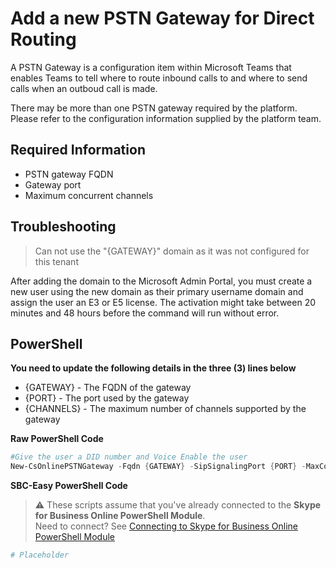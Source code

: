 # Add a new PSTN Gateway for Direct Routing
A PSTN Gateway is a configuration item within Microsoft Teams that enables Teams to tell where to route inbound calls to and where to send calls when an outboud call is made.

There may be more than one PSTN gateway required by the platform. Please refer to the configuration information supplied by the platform team.

## Required Information
- PSTN gateway FQDN
- Gateway port
- Maximum concurrent channels

## Troubleshooting
> Can not use the "{GATEWAY}" domain as it was not configured for this tenant

After adding the domain to the Microsoft Admin Portal, you must create a new user using the new domain as their primary username domain and assign the user an E3 or E5 license. The activation might take between 20 minutes and 48 hours before the command will run without error.

## PowerShell
**You need to update the following details in the three (3) lines below**
- {GATEWAY} - The FQDN of the gateway
- {PORT} - The port used by the gateway
- {CHANNELS} - The maximum number of channels supported by the gateway

<i class="fas fa-terminal"></i> **Raw PowerShell Code**

````PowerShell
#Give the user a DID number and Voice Enable the user 
New-CsOnlinePSTNGateway -Fqdn {GATEWAY} -SipSignalingPort {PORT} -MaxConcurrentSessions {CHANNELS} -ForwardCallHistory $true -Enabled $true 
````

<i class="fas fa-keyboard"></i> **SBC-Easy PowerShell Code**
> ⚠ These scripts assume that you've already connected to the **Skype for Business Online PowerShell Module**.\
Need to connect? See [Connecting to Skype for Business Online PowerShell Module](connecting-to-sfbo-ps-module.md)

````powershell
# Placeholder
````
